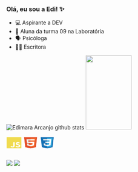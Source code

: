 ### Olá, eu sou a Edi! ✨

- 💻 Aspirante a DEV
- 💛 Aluna da turma 09 na Laboratória
- 🗣️ Psicóloga
- ✍🏻 Escritora


<div align="justified">  
  <img width="49%" height="195px" src="https://github-readme-stats.vercel.app/api?username=EdimaraArcanjo&show_icons=true&count_private=true&hide_border=true&title_color=ff91a4&icon_color=ff91a4&text_color=c9d1d9&bg_color=0d1117" alt="Edimara Arcanjo github stats" /> 
  <img width="49%" height="195px" src="https://github-readme-stats.vercel.app/api/top-langs/?username=EdimaraArcanjo&layout=compact&hide_border=true&title_color=ff91a4&text_color=ff91a4&bg_color=0d1117" />
</div>

<div style="display: inline_block"><br>

  <img align="center" alt="Rafa-Js" height="30" width="40" src="https://raw.githubusercontent.com/devicons/devicon/master/icons/javascript/javascript-plain.svg">
  <img align="center" alt="Rafa-HTML" height="30" width="40" src="https://raw.githubusercontent.com/devicons/devicon/master/icons/html5/html5-original.svg">
  <img align="center" alt="Rafa-CSS" height="30" width="40" src="https://raw.githubusercontent.com/devicons/devicon/master/icons/css3/css3-original.svg">
  <src="https://media.discordapp.net/attachments/639956127056134178/890373478988013628/Publicacoes_Instagram_1_1.png?width=676&height=676">
  
</div>
  
  ##
 
 <div> 
 
  
   <a href="https://www.linkedin.com/in/edimara-arcanjo-79a097243/" target="_blank"><img src="https://img.shields.io/badge/-LinkedIn-%230077B5?style=for-the-badge&logo=linkedin&logoColor=white" target="_blank"></a> 
   <a href="https://www.instagram.com/ah_edii/" target="_blank"><img src="https://img.shields.io/badge/-Instagram-%23E4405F?style=for-the-badge&logo=instagram&logoColor=white" target="_blank"></a>
  
</div>





